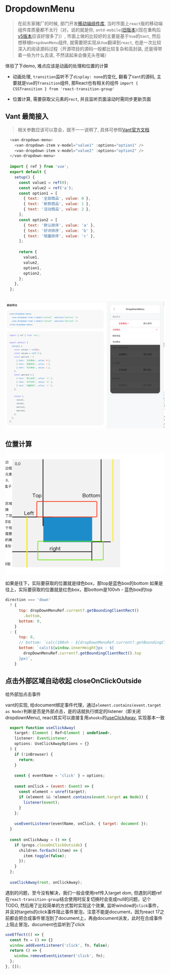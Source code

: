 # DropdownMenu

> 在前东家猪厂的时候, 部门开发[移动端组件库](https://nsfi.github.io/fishd-mobile-site/index.html#/zh-CN/components/dropdown), 当时市面上```react```版的移动端组件库质量都不太行（对，说的就是你, ```antd-mobile```([旧版本](https://antd-mobile-doc-v2.gitee.io/docs/react/introduce-cn))(现在重构后[v5版本](https://mobile.ant.design/zh)应该好很多了)）, 市面上做的比较好的主要是基于```Vue```的```Vant```, 然后想移植```DropdownMenu```组件, 就需要把实现从```Vue```翻译到```react```, 也是一次比较深入的阅读源码过程（开源项目的源码一般都比较复杂和高封装, 还是得带着一些为什么去读, 不然读起来会像无头苍蝇）

体验了下demo, 难点应该是动画的处理和位置的计算

* 动画处理, ```transition```监听不了```display: none```的变化, 翻看了```Vant```的源码, 主要就是```Vue```的```Transition```组件, 那React也有相关的组件
  ```import { CSSTransition } from 'react-transition-group'```

* 位置计算, 需要获取父元素的```rect```, 并且监听页面滚动时需同步更新页面

## Vant 最简接入

> 相关参数应该可以意会，就不一一说明了, 具体可参照[Vant官方文档](https://youzan.github.io/vant/v3/#/zh-CN/dropdown-menu)

```js
  <van-dropdown-menu>
    <van-dropdown-item v-model="value1" :options="option1" />
    <van-dropdown-item v-model="value2" :options="option2" />
  </van-dropdown-menu>

  import { ref } from 'vue';
  export default {
    setup() {
      const value1 = ref(0);
      const value2 = ref('a');
      const option1 = [
        { text: '全部商品', value: 0 },
        { text: '新款商品', value: 1 },
        { text: '活动商品', value: 2 },
      ];
      const option2 = [
        { text: '默认排序', value: 'a' },
        { text: '好评排序', value: 'b' },
        { text: '销量排序', value: 'c' },
      ];

      return {
        value1,
        value2,
        option1,
        option2,
      };
    },
  };
  
```
![效果图](https://raw.githubusercontent.com/zrj1031/blogPic/main/20211019172018.png)

## 位置计算

![计算图](https://raw.githubusercontent.com/zrj1031/blogPic/main/20211019195028.png)

如果是往下，实际要获取的位置就是绿色box，那top是蓝色box的bottom
如果是往上，实际要获取的位置就是红色box，那bottom是100vh - 蓝色box的top

```js
direction === 'down'
  ? {
      top: dropDownMenuRef.current?.getBoundingClientRect()
        .bottom,
      bottom: 0,
    }
  : {
      top: 0,
      // bottom: `calc(100vh - ${dropDownMenuRef.current?.getBoundingClientRect().top}px)`,
      bottom: `calc(${window.innerHeight}px - ${
        dropDownMenuRef.current?.getBoundingClientRect().top
      }px)`,
    }
```

## 点击外部区域自动收起 closeOnClickOutside

给外部加点击事件

vant的实现, 给document绑定事件代理，通过```element.contains(event.target as Node)```判断是否是外部点击，是的话就执行绑定的listener（即关闭dropdownMenu), react其实可以直接复用```ahooks```的[useClickAway](https://ahooks.js.org/zh-CN/hooks/dom/use-click-away), 实现基本一致

```js
  export function useClickAway(
    target: Element | Ref<Element | undefined>,
    listener: EventListener,
    options: UseClickAwayOptions = {}
  ) {
    if (!inBrowser) {
      return;
    }

    const { eventName = 'click' } = options;

    const onClick = (event: Event) => {
      const element = unref(target);
      if (element && !element.contains(event.target as Node)) {
        listener(event);
      }
    };

    useEventListener(eventName, onClick, { target: document });
  }

  const onClickAway = () => {
    if (props.closeOnClickOutside) {
      children.forEach((item) => {
        item.toggle(false);
      });
    }
  };

  useClickAway(root, onClickAway);

```

遇到的问题，至今没有解决，我们一般会使用ref传入target dom, 但遇到问题ref在```react-transition-group```结合使用时反复切换时会变成null的问题，记个TODO, 然后用了比较简单的方式暂时实现这个效果, 监听window的```click```事件，并且对targets的click事件阻止事件冒泡，注意不能是document，因为react 17之前都会把合成事件冒泡到了document上，再由document派发，此时在合成事件上阻止冒泡，document也监听到了click

```js
useEffect(() => {
  const fn = () => {}
  window.addEventListener('click', fn, false);
  return () => {
    window.removeEventListener('click', fn);
  };
}, []);
```

